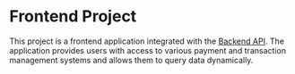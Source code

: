 # Frontend Project

This project is a frontend application integrated with the [Backend API](<[Backend GitHub Link](https://github.com/busecnky/FinancialHouseProject)>). The application provides users with access to various payment and transaction management systems and allows them to query data dynamically.
